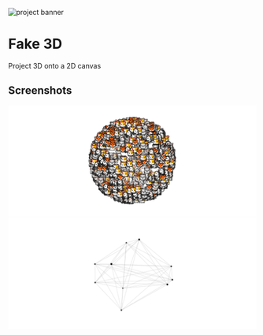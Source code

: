 ![project banner](https://project-banner.phamn23.repl.co/?title=Fake%203D&description=Project%203D%20onto%20a%202D%20canvas&stack=html,css,js)

# Fake 3D
Project 3D onto a 2D canvas

## Screenshots
![sphere](/screenshots/sphere.png)
![connected dots](/screenshots/connected_dots.png)